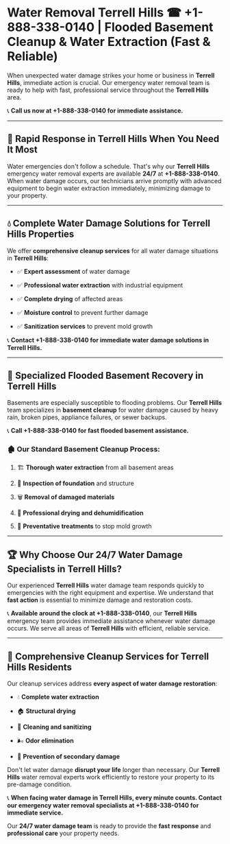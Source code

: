 # Water Removal Terrell Hills ☎ +1-888-338-0140 | Flooded Basement Cleanup & Water Extraction (Fast & Reliable)

When unexpected water damage strikes your home or business in **Terrell Hills**, immediate action is crucial. Our emergency water removal team is ready to help with fast, professional service throughout the **Terrell Hills** area. 

📞 **Call us now at +1-888-338-0140 for immediate assistance.**
---
## 🚀 Rapid Response in Terrell Hills When You Need It Most
Water emergencies don't follow a schedule. That's why our **Terrell Hills** emergency water removal experts are available **24/7** at **+1-888-338-0140**. When water damage occurs, our technicians arrive promptly with advanced equipment to begin water extraction immediately, minimizing damage to your property.
---
## 💧 Complete Water Damage Solutions for Terrell Hills Properties
We offer **comprehensive cleanup services** for all water damage situations in **Terrell Hills**:
- ✅ **Expert assessment** of water damage  
- ✅ **Professional water extraction** with industrial equipment  
- ✅ **Complete drying** of affected areas  
- ✅ **Moisture control** to prevent further damage  
- ✅ **Sanitization services** to prevent mold growth  
📞 **Contact +1-888-338-0140 for immediate water damage solutions in Terrell Hills.**
---
## 🌊 Specialized Flooded Basement Recovery in Terrell Hills
Basements are especially susceptible to flooding problems. Our **Terrell Hills** team specializes in **basement cleanup** for water damage caused by heavy rain, broken pipes, appliance failures, or sewer backups. 
📞 **Call +1-888-338-0140 for fast flooded basement assistance.**
### 🏚️ Our Standard Basement Cleanup Process:
1. 🏗️ **Thorough water extraction** from all basement areas  
2. 🔎 **Inspection of foundation** and structure  
3. 🗑️ **Removal of damaged materials**  
4. 💨 **Professional drying and dehumidification**  
5. 🚫 **Preventative treatments** to stop mold growth  
---
## 🏆 Why Choose Our 24/7 Water Damage Specialists in Terrell Hills?
Our experienced **Terrell Hills** water damage team responds quickly to emergencies with the right equipment and expertise. We understand that **fast action** is essential to minimize damage and restoration costs.
📞 **Available around the clock at +1-888-338-0140**, our **Terrell Hills** emergency team provides immediate assistance whenever water damage occurs. We serve all areas of **Terrell Hills** with efficient, reliable service.
---
## 🧹 Comprehensive Cleanup Services for Terrell Hills Residents
Our cleanup services address **every aspect of water damage restoration**:
- 💧 **Complete water extraction**  
- 🏠 **Structural drying**  
- 🧼 **Cleaning and sanitizing**  
- 🌬️ **Odor elimination**  
- 🚫 **Prevention of secondary damage**  
Don't let water damage **disrupt your life** longer than necessary. Our **Terrell Hills** water removal experts work efficiently to restore your property to its pre-damage condition.
📞 **When facing water damage in Terrell Hills, every minute counts. Contact our emergency water removal specialists at +1-888-338-0140 for immediate service.**
Our **24/7 water damage team** is ready to provide the **fast response** and **professional care** your property needs.

